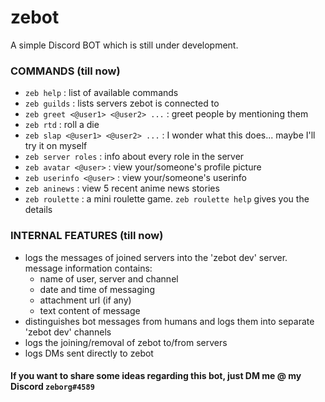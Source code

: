 # zebot

A simple Discord BOT which is still under development.

### COMMANDS (till now)
- `zeb help` : list of available commands
- `zeb guilds` : lists servers zebot is connected to
- `zeb greet <@user1> <@user2> ...` : greet people by mentioning them
- `zeb rtd` : roll a die
- `zeb slap <@user1> <@user2> ...` : I wonder what this does... maybe I'll try it on myself
- `zeb server roles` : info about every role in the server
- `zeb avatar <@user>` : view your/someone's profile picture
- `zeb userinfo <@user>` : view your/someone's userinfo
- `zeb aninews` : view 5 recent anime news stories
- `zeb roulette` : a mini roulette game. `zeb roulette help` gives you the details
### INTERNAL FEATURES (till now)
- logs the messages of joined servers into the 'zebot dev' server. message information contains:
  - name of user, server and channel
  - date and time of messaging
  - attachment url (if any)
  - text content of message
- distinguishes bot messages from humans and logs them into separate 'zebot dev' channels
- logs the joining/removal of zebot to/from servers
- logs DMs sent directly to zebot

#### If you want to share some ideas regarding this bot, just DM me @ my Discord `zeborg#4589`
